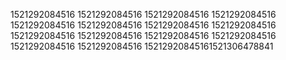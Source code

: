 1521292084516
1521292084516
1521292084516
1521292084516
1521292084516
1521292084516
1521292084516
1521292084516
1521292084516
1521292084516
1521292084516
1521292084516
1521292084516
1521292084516
15212920845161521306478841